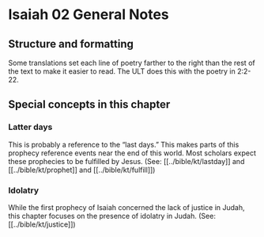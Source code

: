 # Isaiah 02 General Notes
## Structure and formatting

Some translations set each line of poetry farther to the right than the rest of the text to make it easier to read. The ULT does this with the poetry in 2:2-22.

## Special concepts in this chapter

### Latter days
This is probably a reference to the “last days.” This makes parts of this prophecy reference events near the end of this world. Most scholars expect these prophecies to be fulfilled by Jesus. (See: [[../bible/kt/lastday]] and [[../bible/kt/prophet]] and [[../bible/kt/fulfill]])

### Idolatry
While the first prophecy of Isaiah concerned the lack of justice in Judah, this chapter focuses on the presence of idolatry in Judah. (See: [[../bible/kt/justice]])